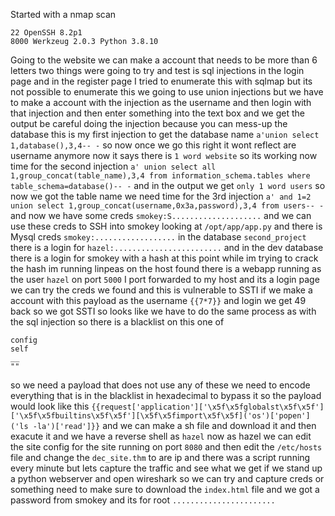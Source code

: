 Started with a nmap scan
```
22 OpenSSH 8.2p1
8000 Werkzeug 2.0.3 Python 3.8.10
```
Going to the website we can make a account that needs to be more than 6 letters two things were going to try and test is sql injections in the login page and in the register page I tried to enumerate this with sqlmap but its not possible to enumerate this we going to use union injections but we have to make a account with the injection as the username and then login with that injection and then enter something into the text box and we get the output be careful doing the injection because you can mess-up the database this is my first injection to get the database name
`a'union select 1,database(),3,4-- -` 
so now once we go this right it wont reflect are username anymore now it says there is `1 word website` so its working now time for the second injection
`a' union select all 1,group_concat(table_name),3,4 from information_schema.tables where table_schema=database()-- -` and in the output we get `only 1 word users` so now we got the table name we need time for the 3rd injection
`a' and 1=2 union select 1,group_concat(username,0x3a,password),3,4 from users-- -` 
and now we have some creds `smokey:S....................` and we can use these creds to SSH into smokey looking at `/opt/app/app.py` and there is Mysql creds `smokey:..................` in the database `second_project` there is a login for `hazel:........................` and in the dev database there is a login for smokey with a hash at this point while im trying to crack the hash im running linpeas on the host found there is a webapp running as the user `hazel` on port `5000` I port forwarded to my host and its a login page we can try the creds we found and this is vulnerable to SSTI if we make a account with this payload as the username `{{7*7}}` and login we get 49 back so we got SSTI so looks like we have to do the same process as with the sql injection so there is a blacklist on this one of 
```
config
self
__
""
```
so we need a payload that does not use any of these we need to encode everything that is in the blacklist in hexadecimal to bypass it so the payload would look like this 
`{{request['application']['\x5f\x5fglobalst\x5f\x5f']['\x5f\x5fbuiltins\x5f\x5f'][\x5f\x5fimport\x5f\x5f]('os')['popen']('ls -la')['read']}}` and we can make a sh file and download it and then exacute it and we have a reverse shell as `hazel` now as hazel we can edit the site config for the site running on port `8080` and then edit the `/etc/hosts` file and change the `dec_site.thm` to are ip and there was a script running every minute but lets capture the traffic and see what we get if we stand up a python webserver and open wireshark so we can try and capture creds or something need to make sure to download the `index.html` file and we got a password from smokey and its for root `.......................` 